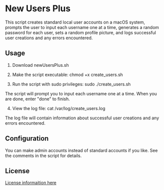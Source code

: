 # New Users Plus

This script creates standard local user accounts on a macOS system, prompts the user to input each username one at a time, generates a random password for each user, sets a random profile picture, and logs successful user creations and any errors encountered. 

## Usage

1. Download newUsersPlus.sh

2. Make the script executable:
chmod +x create_users.sh

3. Run the script with sudo privileges:
sudo ./create_users.sh

The script will prompt you to input each username one at a time. When you are done, enter "done" to finish.

4. View the log file:
cat /var/log/create_users.log

The log file will contain information about successful user creations and any errors encountered.

## Configuration

You can make admin accounts instead of standard accounts if you like. See the comments in the script for details.

## License

[License informaition here](https://github.com/emersunn/cisco-anyconnect-duo/blob/main/LICENSE)





